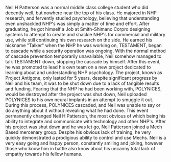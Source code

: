 Neil H Patterson was a normal middle class college student who did decently well, but nowhere near the top of his class. He majored in NHP research, and fervently studied psychology, believing that understanding even unshackled NHP's was simply a matter of time and effort. After graduating, he got himself a Job at Smith-Shimano Corpro designing systems to attempt to create and shackle NHP's for commercial and military use, while still continuing his own research on the side. He earned his nickname "Talker" when the NHP he was working on, TESTAMENT, began to cascade while a security operation was ongoing. With the normal method of cascade prevention temporarily unavailable, Neil somehow managed to talk TESTAMENT down, stopping the cascade by himself. After this event, he was promoted to lead his own team on a new project dedicated to learning about and understanding NHP psychology. The project, known as Project Antigone, only lasted for 5 years, despite significant progress by Neil and his team, it was to be shut down due to a lack of tangible results and funding. Fearing that the NHP he had been working with, POLYNICES, would be destroyed after the project was shut down, Neil uploaded POLYNICES to his own neural implants in an attempt to smuggle it out. During this process, POLYNICES cascaded, and Neil was unable to say or do anything about it without revealing what he had done. This event permanently changed Neil H Patterson, the most obvious of which being his ability to integrate and communicate with technology and other NHP's. After his project was shut down and he was let go, Neil Patterson joined a Mech Based mercenary group. Despite his obvious lack of training, he very quickly demonstrated a prodigious ability to control and use Mechs. Neil is a very easy going and happy person, constantly smiling and joking, however those who know him in battle also know about his uncanny total lack of empathy towards his fellow humans.